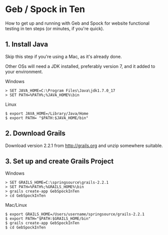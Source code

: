 # Geb / Spock in Ten

How to get up and running with Geb and Spock for website functional testing in
ten steps (or minutes, if you're quick).

## 1. Install Java

Skip this step if you're using a Mac, as it's already done.

Other OSs will need a JDK installed, preferably version 7, and it added to your environment.

Windows
```
> SET JAVA_HOME=C:\Program Files\Java\jdk1.7.0_17
> SET PATH=%PATH%;%JAVA_HOME%\bin
```
Linux
```
$ export JAVA_HOME=/Library/Java/Home
$ export PATH= "$PATH:$JAVA_HOME/bin"
```

## 2. Download Grails

Download version 2.2.1 from http://grails.org and unzip somewhere suitable.

## 3. Set up and create Grails Project

Windows
```
> SET GRAILS_HOME=C:\springsource\grails-2.2.1
> SET PATH=%PATH%;%GRAILS_HOME%\bin
> grails create-app GebSpockInTen
> cd GebSpockInTen
```
Mac/Linux
```
$ export GRAILS_HOME=/Users/username/springsource/grails-2.2.1
$ export PATH="$PATH:$GRAILS_HOME/bin"
$ grails create-app GebSpockInTen
$ cd GebSpockInTen
```
